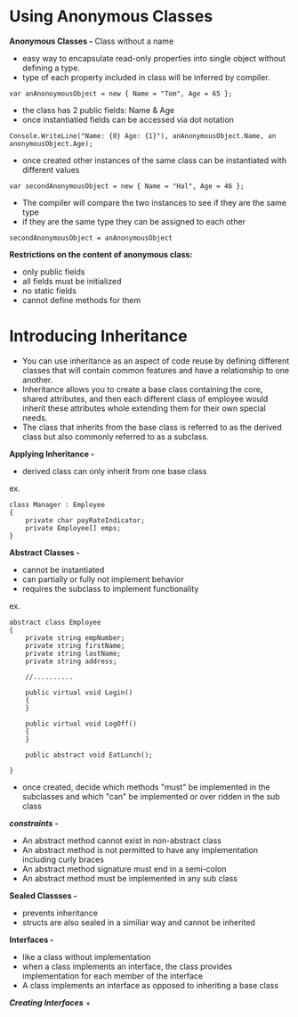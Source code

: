 # Using Anonymous Classes

**Anonymous Classes -** Class without a name

+ easy way to encapsulate read-only properties into single object without defining a type.
+ type of each property included in class will be inferred by compiler.

```CSharp
var anAnonoymousObject = new { Name = "Tom", Age = 65 };
```
+ the class has 2 public fields: Name & Age
+ once instantiatied fields can be accessed via dot notation

```CSharp
Console.WriteLine("Name: {0} Age: {1}"), anAnonymousObject.Name, an anonymousObject.Age);
```
+ once created other instances of the same class can be instantiated with different values

```CSharp
var secondAnonymousObject = new { Name = "Hal", Age = 46 };
```
+ The compiler will compare the two instances to see if they are the same type
+ if they are the same type they can be assigned to each other

```CSharp
secondAnonymousObject = anAnonymousObject
```
**Restrictions on the content of anonymous class:**
+ only public fields
+ all fields must be initialized
+ no static fields
+ cannot define methods for them

# Introducing Inheritance

+ You can use inheritance as an aspect of code reuse by defining different classes that will contain common features and have a relationship to one another.
+ Inheritance allows you to create a base class containing the core, shared attributes, and then each different class of employee would inherit these attributes whole extending them for their own special needs. 
+ The class that inherits from the base class is referred to as the derived class but also commonly referred to as a subclass. 

**Applying Inheritance -**
+ derived class can only inherit from one base class

ex. 
```CSharp
class Manager : Employee
{
    private char payRateIndicator;
    private Employee[] emps;
}
```

**Abstract Classes -** 
+ cannot be instantiated
+ can partially or fully not implement behavior
+ requires the subclass to implement functionality

ex.
```CSharp
abstract class Employee
{
    private string empNumber;
    private string firstName;
    private string lastName;
    private string address;

    //..........

    public virtual void Login()
    {
    }

    public virtual void LogOff()
    {
    }

    public abstract void EatLunch();
    
}
```
+ once created, decide which methods "must" be implemented in the subclasses and which "can" be implemented or over ridden in the sub class

***constraints -***
+ An abstract method cannot exist in non-abstract class
+ An abstract method is not permitted to have any implementation including curly braces
+ An abstract method signature must end in a semi-colon
+ An abstract method must be implemented in any sub class

**Sealed Classses -**
+ prevents inheritance
+ structs are also sealed in a similiar way and cannot be inherited

**Interfaces -**
+ like a class without implementation
+ when a class implements an interface, the class provides implementation for each member of the interface
+ A class implements an interface as opposed to inheriting a base class

***Creating Interfaces***
+ 
